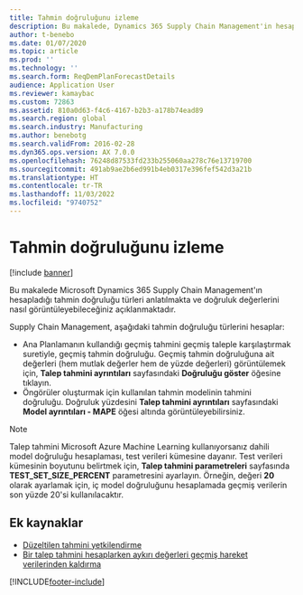 ```yaml
---
title: Tahmin doğruluğunu izleme
description: Bu makalede, Dynamics 365 Supply Chain Management'in hesapladığı tahmin doğruluğu türleri anlatılmakta ve doğruluk değerlerini nasıl görüntüleyebileceğiniz açıklanmaktadır.
author: t-benebo
ms.date: 01/07/2020
ms.topic: article
ms.prod: ''
ms.technology: ''
ms.search.form: ReqDemPlanForecastDetails
audience: Application User
ms.reviewer: kamaybac
ms.custom: 72863
ms.assetid: 810a0d63-f4c6-4167-b2b3-a178b74ead89
ms.search.region: global
ms.search.industry: Manufacturing
ms.author: benebotg
ms.search.validFrom: 2016-02-28
ms.dyn365.ops.version: AX 7.0.0
ms.openlocfilehash: 76248d87533fd233b255060aa278c76e13719700
ms.sourcegitcommit: 491ab9ae2b6ed991b4eb0317e396fef542d3a21b
ms.translationtype: HT
ms.contentlocale: tr-TR
ms.lasthandoff: 11/03/2022
ms.locfileid: "9740752"
---
```

# <a name="monitor-forecast-accuracy"></a>Tahmin doğruluğunu izleme

[!include [banner](../includes/banner.md)]

Bu makalede Microsoft Dynamics 365 Supply Chain Management'ın hesapladığı tahmin doğruluğu türleri anlatılmakta ve doğruluk değerlerini nasıl görüntüleyebileceğiniz açıklanmaktadır.

Supply Chain Management, aşağıdaki tahmin doğruluğu türlerini hesaplar:

-   Ana Planlamanın kullandığı geçmiş tahmini geçmiş taleple karşılaştırmak suretiyle, geçmiş tahmin doğruluğu. Geçmiş tahmin doğruluğuna ait değerleri (hem mutlak değerler hem de yüzde değerleri) görüntülemek için, **Talep tahmini ayrıntıları** sayfasındaki **Doğruluğu göster** öğesine tıklayın.
-   Öngörüler oluşturmak için kullanılan tahmin modelinin tahmini doğruluğu. Doğruluk yüzdesini **Talep tahmini ayrıntıları** sayfasındaki **Model ayrıntıları - MAPE** öğesi altında görüntüleyebilirsiniz. 

> [!NOTE]
> Talep tahmini Microsoft Azure Machine Learning kullanıyorsanız dahili model doğruluğu hesaplaması, test verileri kümesine dayanır. Test verileri kümesinin boyutunu belirtmek için, **Talep tahmini parametreleri** sayfasında **TEST\_SET\_SIZE\_PERCENT** parametresini ayarlayın. Örneğin, değeri **20** olarak ayarlamak için, iç model doğruluğunu hesaplamada geçmiş verilerin son yüzde 20'si kullanılacaktır.


## <a name="additional-resources"></a>Ek kaynaklar

- [Düzeltilen tahmini yetkilendirme](authorize-adjusted-forecast.md)
- [Bir talep tahmini hesaplarken aykırı değerleri geçmiş hareket verilerinden kaldırma](remove-historical-outliers-calculating-demand-forecast.md)





[!INCLUDE[footer-include](../../includes/footer-banner.md)]